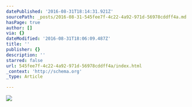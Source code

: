 ```yaml
---
datePublished: '2016-08-31T18:14:31.921Z'
sourcePath: _posts/2016-08-31-545fee7f-4c22-4a92-971d-56978cddff4a.md
hasPage: true
author: []
via: {}
dateModified: '2016-08-31T18:06:09.487Z'
title: ''
publisher: {}
description: ''
starred: false
url: 545fee7f-4c22-4a92-971d-56978cddff4a/index.html
_context: 'http://schema.org'
_type: Article

---
```

![](https://the-grid-user-content.s3-us-west-2.amazonaws.com/6cc65853-8099-4611-9149-97f6eef5dec9.png)